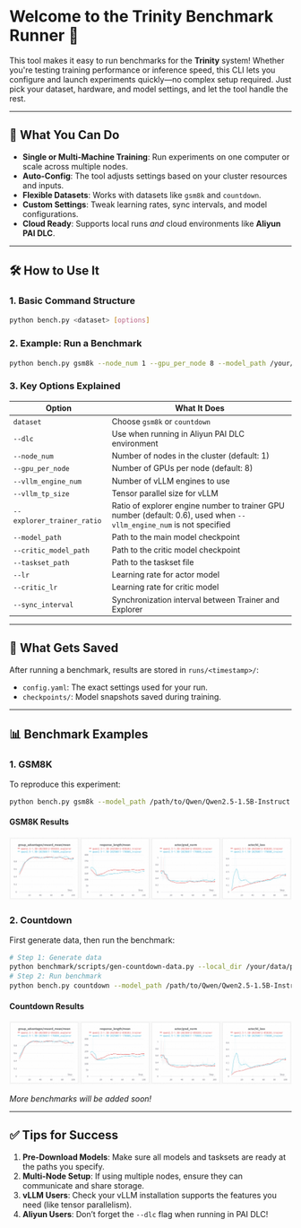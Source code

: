 # Welcome to the Trinity Benchmark Runner 🌟

This tool makes it easy to run benchmarks for the **Trinity** system! Whether you're testing training performance or inference speed, this CLI lets you configure and launch experiments quickly—no complex setup required. Just pick your dataset, hardware, and model settings, and let the tool handle the rest.

---

## 🚀 What You Can Do

- **Single or Multi-Machine Training**: Run experiments on one computer or scale across multiple nodes.
- **Auto-Config**: The tool adjusts settings based on your cluster resources and inputs.
- **Flexible Datasets**: Works with datasets like `gsm8k` and `countdown`.
- **Custom Settings**: Tweak learning rates, sync intervals, and model configurations.
- **Cloud Ready**: Supports local runs *and* cloud environments like **Aliyun PAI DLC**.

---

## 🛠️ How to Use It

### 1. Basic Command Structure
```bash
python bench.py <dataset> [options]
```

### 2. Example: Run a Benchmark
```bash
python bench.py gsm8k --node_num 1 --gpu_per_node 8 --model_path /your/model/path
```

### 3. Key Options Explained
| Option | What It Does |
|--------|--------------|
| `dataset` | Choose `gsm8k` or `countdown` |
| `--dlc` | Use when running in Aliyun PAI DLC environment |
| `--node_num` | Number of nodes in the cluster (default: 1) |
| `--gpu_per_node` | Number of GPUs per node (default: 8) |
| `--vllm_engine_num` | Number of vLLM engines to use |
| `--vllm_tp_size` | Tensor parallel size for vLLM |
| `--explorer_trainer_ratio` | Ratio of explorer engine number to trainer GPU number (default: 0.6), used when `--vllm_engine_num` is not specified |
| `--model_path` | Path to the main model checkpoint |
| `--critic_model_path` | Path to the critic model checkpoint |
| `--taskset_path` | Path to the taskset file |
| `--lr` | Learning rate for actor model |
| `--critic_lr` | Learning rate for critic model |
| `--sync_interval` | Synchronization interval between Trainer and Explorer |


---

## 📂 What Gets Saved

After running a benchmark, results are stored in `runs/<timestamp>/`:
- `config.yaml`: The exact settings used for your run.
- `checkpoints/`: Model snapshots saved during training.

---

## 📊 Benchmark Examples

### 1. GSM8K
To reproduce this experiment:
```bash
python bench.py gsm8k --model_path /path/to/Qwen/Qwen2.5-1.5B-Instruct
```
#### GSM8K Results
![View Results](../docs/sphinx_doc/assets/gsm8k-bench.png)

### 2. Countdown
First generate data, then run the benchmark:
```bash
# Step 1: Generate data
python benchmark/scripts/gen-countdown-data.py --local_dir /your/data/path
# Step 2: Run benchmark
python bench.py countdown --model_path /path/to/Qwen/Qwen2.5-1.5B-Instruct --taskset_path /your/data/path
```
#### Countdown Results
![View Results](../docs/sphinx_doc/assets/gsm8k-bench.png)

*More benchmarks will be added soon!*

---

## ✅ Tips for Success

1. **Pre-Download Models**: Make sure all models and tasksets are ready at the paths you specify.
2. **Multi-Node Setup**: If using multiple nodes, ensure they can communicate and share storage.
3. **vLLM Users**: Check your vLLM installation supports the features you need (like tensor parallelism).
4. **Aliyun Users**: Don’t forget the `--dlc` flag when running in PAI DLC!
